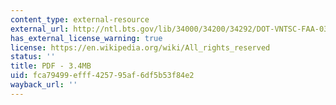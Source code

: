 ```yaml
---
content_type: external-resource
external_url: http://ntl.bts.gov/lib/34000/34200/34292/DOT-VNTSC-FAA-03-07.pdf
has_external_license_warning: true
license: https://en.wikipedia.org/wiki/All_rights_reserved
status: ''
title: PDF - 3.4MB
uid: fca79499-efff-4257-95af-6df5b53f84e2
wayback_url: ''
---
```

